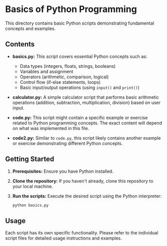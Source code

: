 # Basics of Python Programming

This directory contains basic Python scripts demonstrating fundamental concepts and examples.

## Contents

* **basics.py:** This script covers essential Python concepts such as:
    * Data types (integers, floats, strings, booleans)
    * Variables and assignment
    * Operators (arithmetic, comparison, logical)
    * Control flow (if-else statements, loops)
    * Basic input/output operations (using `input()` and `print()`)

* **calculator.py:** A simple calculator script that performs basic arithmetic operations (addition, subtraction, multiplication, division) based on user input.

* **code.py:** This script might contain a specific example or exercise related to Python programming concepts. The exact content will depend on what was implemented in this file.

* **code2.py:** Similar to `code.py`, this script likely contains another example or exercise demonstrating different Python concepts.

## Getting Started

1.  **Prerequisites:** Ensure you have Python installed.

2.  **Clone the repository:** If you haven't already, clone this repository to your local machine.

3.  **Run the scripts:** Execute the desired script using the Python interpreter:

    ```bash
    python basics.py
    ```

## Usage

Each script has its own specific functionality. Please refer to the individual script files for detailed usage instructions and examples.
